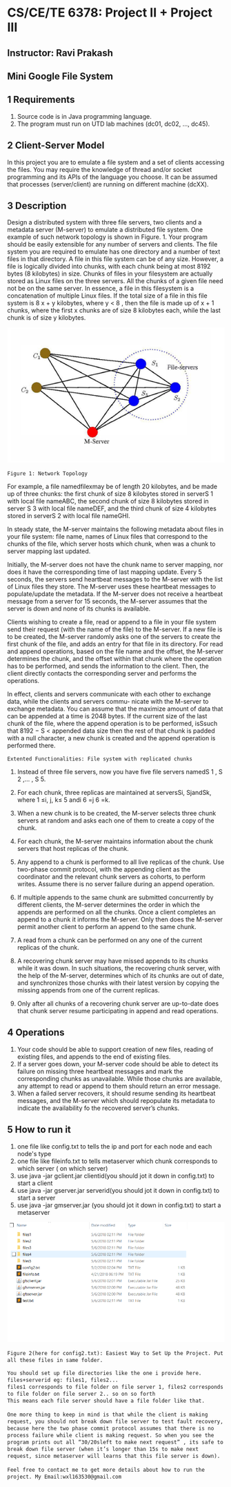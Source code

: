 # CS/CE/TE 6378: Project II + Project III

## Instructor: Ravi Prakash

## Mini Google File System

## 1 Requirements

1. Source code is in Java programming language.
2. The program must run on UTD lab machines (dc01, dc02, ..., dc45).

## 2 Client-Server Model

In this project you are to emulate a file system and a set of clients accessing the files. You may require the knowledge
of thread and/or socket programming and its APIs of the language you choose. It can be assumed that processes
(server/client) are running on different machine (dcXX).

## 3 Description

Design a distributed system with three file servers, two clients and a metadata server (M-server) to emulate a distributed
file system. One example of such network topology is shown in Figure. 1. Your program should be easily extensible
for any number of servers and clients. The file system you are required to emulate has one directory and a number of
text files in that directory. A file in this file system can be of any size. However, a file is logically divided into chunks,
with each chunk being at most 8192 bytes (8 kilobytes) in size. Chunks of files in your filesystem are actually stored
as Linux files on the three servers. All the chunks of a given file need not be on the same server. In essence, a file in
this filesystem is a concatenation of multiple Linux files. If the total size of a file in this file system is 8 x + y kilobytes,
where y < 8 , then the file is made up of x + 1 chunks, where the first x chunks are of size 8 kilobytes each, while the
last chunk is of size y kilobytes.

![alt text](https://github.com/DavidLi210/mini-google-file-system/blob/master/figure1.png)

```
Figure 1: Network Topology
```

For example, a file namedfilexmay be of length 20 kilobytes, and be made up of three chunks: the first chunk of
size 8 kilobytes stored in serverS 1 with local file nameABC, the second chunk of size 8 kilobytes stored in server
S 3 with local file nameDEF, and the third chunk of size 4 kilobytes stored in serverS 2 with local file nameGHI.

In steady state, the M-server maintains the following metadata about files in your file system: file name, names
of Linux files that correspond to the chunks of the file, which server hosts which chunk, when was a chunk to server
mapping last updated.

Initially, the M-server does not have the chunk name to server mapping, nor does it have the corresponding time
of last mapping update. Every 5 seconds, the servers send heartbeat messages to the M-server with the list of Linux
files they store. The M-server uses these heartbeat messages to populate/update the metadata.
If the M-server does not receive a heartbeat message from a server for 15 seconds, the M-server assumes that the
server is down and none of its chunks is available.

Clients wishing to create a file, read or append to a file in your file system send their request (with the name of
the file) to the M-server. If a new file is to be created, the M-server randomly asks one of the servers to create the
first chunk of the file, and adds an entry for that file in its directory. For read and append operations, based on the file
name and the offset, the M-server determines the chunk, and the offset within that chunk where the operation has to
be performed, and sends the information to the client. Then, the client directly contacts the corresponding server and
performs the operations.

In effect, clients and servers communicate with each other to exchange data, while the clients and servers commu-
nicate with the M-server to exchange metadata.
You can assume that the maximize amount of data that can be appended at a time is 2048 bytes. If the current size of
the last chunk of the file, where the append operation is to be performed, isSsuch that 8192 − S < appended data size
then the rest of that chunk is padded with a null character, a new chunk is created and the append operation is performed
there.

```
Extented Functionalities: File system with replicated chunks
```
1. Instead of three file servers, now you have five file servers namedS 1 , S 2 ,... , S 5.

2. For each chunk, three replicas are maintained at serversSi, SjandSk, where 1 ≤i, j, k≤ 5 andi 6 =j 6 =k.

3. When a new chunk is to be created, the M-server selects three chunk servers at random and asks each one of
    them to create a copy of the chunk.

4. For each chunk, the M-server maintains information about the chunk servers that host replicas of the chunk.

5. Any append to a chunk is performed to all live replicas of the chunk. Use two-phase commit protocol, with the
    appending client as the coordinator and the relevant chunk servers as cohorts, to perform writes. Assume there
    is no server failure during an append operation.

6. If multiple appends to the same chunk are submitted concurrently by different clients, the M-server determines
    the order in which the appends are performed on all the chunks. Once a client completes an append to a chunk
    it informs the M-server. Only then does the M-server permit another client to perform an append to the same
    chunk.

7. A read from a chunk can be performed on any one of the current replicas of the chunk.

8. A recovering chunk server may have missed appends to its chunks while it was down. In such situations, the
    recovering chunk server, with the help of the M-server, determines which of its chunks are out of date, and
    synchronizes those chunks with their latest version by copying the missing appends from one of the current
    replicas.

9. Only after all chunks of a recovering chunk server are up-to-date does that chunk server resume participating in
    append and read operations.

## 4 Operations

1. Your code should be able to support creation of new files, reading of existing files, and appends to the end of
    existing files.
2. If a server goes down, your M-server code should be able to detect its failure on missing three heartbeat messages
    and mark the corresponding chunks as unavailable. While those chunks are available, any attempt to read or
    append to them should return an error message.
3. When a failed server recovers, it should resume sending its heartbeat messages, and the M-server which should
    repopulate its metadata to indicate the availability fo the recovered server’s chunks.

## 5 How to run it

1. one file like config.txt to tells the ip and port for each node and each node's type
2. one file like fileinfo.txt to tells metaserver which chunk corresponds to which server ( on which server)
3. use java -jar gclient.jar clientid(you should jot it down in config.txt) to start a client
4. use java -jar gserver.jar serverid(you should jot it down in config.txt) to start a server
5. use java -jar gmserver.jar (you should jot it down in config.txt) to start a metaserver

![alt text](https://github.com/DavidLi210/mini-google-file-system/blob/master/config.png)

```
Figure 2(here for config2.txt): Easiest Way to Set Up the Project. Put all these files in same folder.
```


```
You should set up file directories like the one i provide here. files+serverid eg: files1, files2... 
files1 corresponds to file folder on file server 1, files2 corresponds to file folder on file server 2.. so on so forth
This means each file server should have a file folder like that.

One more thing to keep in mind is that while the client is making request, you should not break down file server to test fault recovery, because here the two phase commit protocol assumes that there is no process failure while client is making request. So when you see the program prints out all “30/20sleft to make next request” , its safe to break down file server (when it’s longer than 15s to make next request, since metaserver will learns that this file server is down).

Feel free to contact me to get more details about how to run the project. My Email:wxl163530@gmail.com
```


